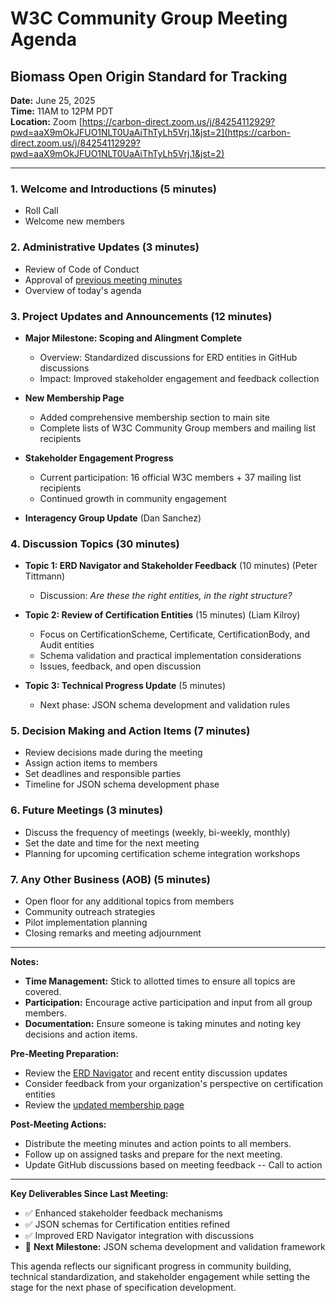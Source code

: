 # W3C Community Group Meeting Agenda

## Biomass Open Origin Standard for Tracking

**Date:** June 25, 2025  
**Time:** 11AM to 12PM PDT  
**Location:** Zoom [https://carbon-direct.zoom.us/j/84254112929?pwd=aaX9mOkJFUO1NLT0UaAiThTyLh5Vrj.1&jst=2](https://carbon-direct.zoom.us/j/84254112929?pwd=aaX9mOkJFUO1NLT0UaAiThTyLh5Vrj.1&jst=2) 

---

### 1. **Welcome and Introductions** (5 minutes)
   - Roll Call
   - Welcome new members

### 2. **Administrative Updates** (3 minutes)
   - Review of Code of Conduct
   - Approval of [previous meeting minutes](https://github.com/carbondirect/BOOST/blob/main/meetings/meetingNotes_6_11_25.md)
   - Overview of today's agenda

### 3. **Project Updates and Announcements** (12 minutes)
   - **Major Milestone: Scoping and Alingment Complete**
     - Overview: Standardized discussions for ERD entities in GitHub discussions
     - Impact: Improved stakeholder engagement and feedback collection
   
   - **New Membership Page**
     - Added comprehensive membership section to main site
     - Complete lists of W3C Community Group members and mailing list recipients
   
   - **Stakeholder Engagement Progress**
     - Current participation: 16 official W3C members + 37 mailing list recipients
     - Continued growth in community engagement
	 
   - **Interagency Group Update** (Dan Sanchez)

### 4. **Discussion Topics** (30 minutes)
   - **Topic 1: ERD Navigator and Stakeholder Feedback** (10 minutes) (Peter Tittmann)
	 - Discussion: *Are these the right entities, in the right structure?*

   - **Topic 2: Review of Certification Entities** (15 minutes) (Liam Kilroy)
     - Focus on CertificationScheme, Certificate, CertificationBody, and Audit entities
     - Schema validation and practical implementation considerations
     - Issues, feedback, and open discussion

   - **Topic 3: Technical Progress Update** (5 minutes)
     - Next phase: JSON schema development and validation rules

### 5. **Decision Making and Action Items** (7 minutes)
   - Review decisions made during the meeting
   - Assign action items to members
   - Set deadlines and responsible parties
   - Timeline for JSON schema development phase

### 6. **Future Meetings** (3 minutes)
   - Discuss the frequency of meetings (weekly, bi-weekly, monthly)
   - Set the date and time for the next meeting
   - Planning for upcoming certification scheme integration workshops

### 7. **Any Other Business (AOB)** (5 minutes)
   - Open floor for any additional topics from members
   - Community outreach strategies
   - Pilot implementation planning
   - Closing remarks and meeting adjournment

---

**Notes:**
- **Time Management:** Stick to allotted times to ensure all topics are covered.
- **Participation:** Encourage active participation and input from all group members.
- **Documentation:** Ensure someone is taking minutes and noting key decisions and action items.

**Pre-Meeting Preparation:**
- Review the [ERD Navigator](https://carbondirect.github.io/BOOST/erd-navigator/) and recent entity discussion updates
- Consider feedback from your organization's perspective on certification entities
- Review the [updated membership page](https://carbondirect.github.io/BOOST/)

**Post-Meeting Actions:**
- Distribute the meeting minutes and action points to all members.
- Follow up on assigned tasks and prepare for the next meeting.
- Update GitHub discussions based on meeting feedback -- Call to action

---

**Key Deliverables Since Last Meeting:**
- ✅ Enhanced stakeholder feedback mechanisms
- ✅ JSON schemas for Certification entities refined
- ✅ Improved ERD Navigator integration with discussions
- 🎯 **Next Milestone:** JSON schema development and validation framework

This agenda reflects our significant progress in community building, technical standardization, and stakeholder engagement while setting the stage for the next phase of specification development.
